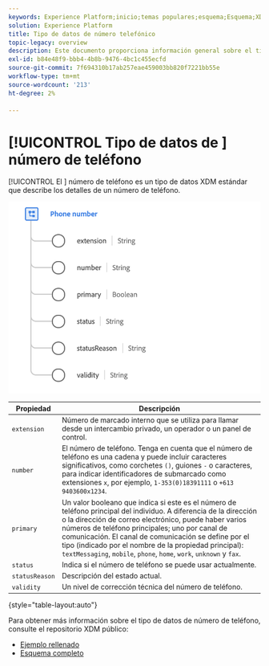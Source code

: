 ```yaml
---
keywords: Experience Platform;inicio;temas populares;esquema;Esquema;XDM;campos;esquemas;Esquemas;númeroTeléfono;xdm:númeroTeléfono;tipoDeDatos;tipoDeDatos;tipoDeDatos;
solution: Experience Platform
title: Tipo de datos de número telefónico
topic-legacy: overview
description: Este documento proporciona información general sobre el tipo de datos XDM de Número de teléfono.
exl-id: b84e48f9-bbb4-4b8b-9476-4bc1c455ecfd
source-git-commit: 7f694310b17ab257eae459003bb820f7221bb55e
workflow-type: tm+mt
source-wordcount: '213'
ht-degree: 2%

---
```


# [!UICONTROL Tipo de datos de ] número de teléfono

[!UICONTROL El ] número de teléfono es un tipo de datos XDM estándar que describe los detalles de un número de teléfono.

<img src="../images/data-types/phone-number.png" width="600" /><br />

| Propiedad | Descripción |
| --- | --- |
| `extension` | Número de marcado interno que se utiliza para llamar desde un intercambio privado, un operador o un panel de control. |
| `number` | El número de teléfono. Tenga en cuenta que el número de teléfono es una cadena y puede incluir caracteres significativos, como corchetes `()`, guiones `-` o caracteres, para indicar identificadores de submarcado como extensiones `x`, por ejemplo, `1-353(0)18391111` o `+613 9403600x1234`. |
| `primary` | Un valor booleano que indica si este es el número de teléfono principal del individuo. A diferencia de la dirección o la dirección de correo electrónico, puede haber varios números de teléfono principales; uno por canal de comunicación. El canal de comunicación se define por el tipo (indicado por el nombre de la propiedad principal): `textMessaging`, `mobile`, `phone`, `home`, `work`, `unknown` y `fax`. |
| `status` | Indica si el número de teléfono se puede usar actualmente. |
| `statusReason` | Descripción del estado actual. |
| `validity` | Un nivel de corrección técnica del número de teléfono. |

{style=&quot;table-layout:auto&quot;}

Para obtener más información sobre el tipo de datos de número de teléfono, consulte el repositorio XDM público:

* [Ejemplo rellenado](https://github.com/adobe/xdm/blob/master/components/datatypes/demographic/phonenumber.example.1.json)
* [Esquema completo](https://github.com/adobe/xdm/blob/master/components/datatypes/demographic/phonenumber.schema.json)

